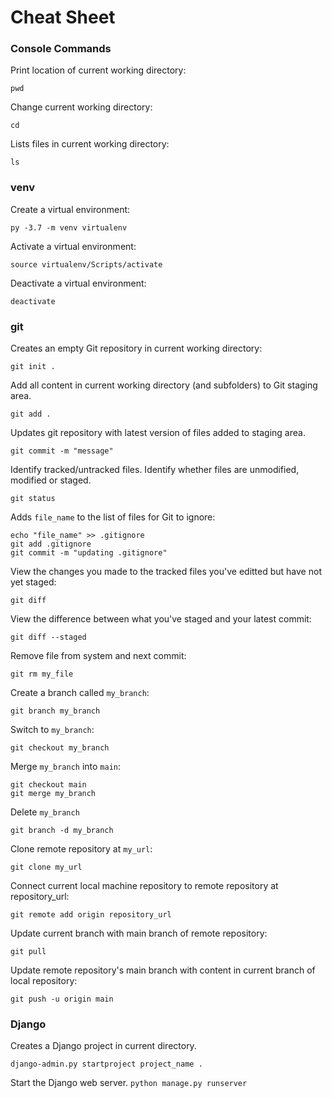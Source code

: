 # Cheat Sheet

### Console Commands
Print location of current working directory:
```
pwd
```
Change current working directory:
```
cd
```
Lists files in current working directory:
```
ls
```


### venv

Create a virtual environment:
```
py -3.7 -m venv virtualenv
```
Activate a virtual environment:
```
source virtualenv/Scripts/activate
```
Deactivate a virtual environment:
```
deactivate
```

### git
Creates an empty Git repository in current working directory:
```
git init .
```
Add all content in current working directory (and subfolders) to Git staging area.
```
git add .
```
Updates git repository with latest version of files added to staging area.
```
git commit -m "message"
```
Identify tracked/untracked files. Identify whether files are unmodified, modified or staged.
```
git status
```
Adds ```file_name``` to the list of files for Git to ignore:
```
echo "file_name" >> .gitignore
git add .gitignore
git commit -m "updating .gitignore"
```
View the changes you made to the tracked files you've editted but have not yet staged:
```
git diff
```
View the difference between what you've staged and your latest commit:
```
git diff --staged
```
Remove file from system and next commit:
```
git rm my_file
```
Create a branch called ```my_branch```:
```
git branch my_branch
```
Switch to ```my_branch```:
```
git checkout my_branch
```
Merge ```my_branch``` into ```main```:
```
git checkout main
git merge my_branch
```
Delete ```my_branch```
```
git branch -d my_branch
```
Clone remote repository at ```my_url```:
```
git clone my_url
```
Connect current local machine repository to remote repository at repository_url:
```
git remote add origin repository_url
```
Update current branch with main branch of remote repository:
```
git pull
```
Update remote repository's main branch with content in current branch of local repository:
```
git push -u origin main
```

	

### Django
Creates a Django project in current directory.
```
django-admin.py startproject project_name .
```
Start the Django web server.
```python manage.py runserver```
	
